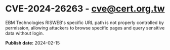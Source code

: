 # CVE-2024-26263 - cve@cert.org.tw

EBM Technologies RISWEB's specific URL path is not properly controlled by permission, allowing attackers to browse specific pages and query sensitive data without login.

**Publish date:** 2024-02-15
